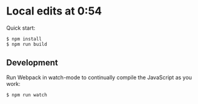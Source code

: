 # Local edits at 0:54

Quick start:

```
$ npm install
$ npm run build
````

## Development

Run Webpack in watch-mode to continually compile the JavaScript as you work:

```
$ npm run watch
```
